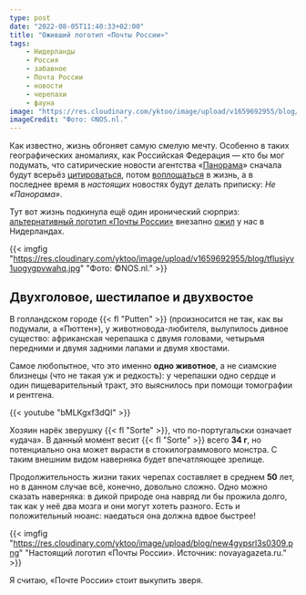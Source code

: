 ```yaml
---
type: post
date: "2022-08-05T11:40:33+02:00"
title: "Оживший логотип «Почты России»"
tags:
    - Нидерланды
    - Россия
    - забавное
    - Почта России
    - новости
    - черепахи
    - фауна
image: "https://res.cloudinary.com/yktoo/image/upload/v1659692955/blog/tflusiyv1uogygpvwahq.jpg"
imageCredit: "Фото: ©NOS.nl."
---
```


Как известно, жизнь обгоняет самую смелую мечту. Особенно в таких географических аномалиях, как Российская Федерация — кто бы мог подумать, что сатирические новости агентства «[Панорама](https://panorama.pub/)» сначала будут всерьёз [цитироваться](https://yktoo.me/7GDfEO), потом [воплощаться](https://yktoo.me/vlTAH2) в жизнь, а в последнее время в *настоящих* новостях будут делать приписку: *Не «Панорама»*.

Тут вот жизнь подкинула ещё один иронический сюрприз: [альтернативный логотип «Почты России»](0257) внезапно [ожил](https://yktoo.me/UZec0y) у нас в Нидерландах.

<!--more-->

{{< imgfig "https://res.cloudinary.com/yktoo/image/upload/v1659692955/blog/tflusiyv1uogygpvwahq.jpg" "Фото: ©NOS.nl." >}}

## Двухголовое, шестилапое и двухвостое

В голландском городе {{< fl "Putten" >}} (произносится не так, как вы подумали, а «Пюттен»), у животновода-любителя, вылупилось дивное существо: африканская черепашка с двумя головами, четырьмя передними и двумя задними лапами и двумя хвостами.

Самое любопытное, что это именно **одно животное**, а не сиамские близнецы (что не такая уж и редкость): у черепашки одно сердце и один пищеварительный тракт, это выяснилось при помощи томографии и рентгена.

{{< youtube "bMLKgxf3dQI" >}}

Хозяин нарёк зверушку {{< fl "Sorte" >}}, что по-португальски означает «удача». В данный момент весит {{< fl "Sorte" >}} всего **34 г**, но потенциально она может вырасти в стокилограммового монстра. С таким внешним видом наверняка будет впечатляющее зрелище.

Продолжительность жизни таких черепах составляет в среднем **50** лет, но в данном случае всё, конечно, довольно сложно. Одно можно сказать наверняка: в дикой природе она навряд ли бы прожила долго, так как у неё два мозга и они могут хотеть разного. Есть и положительный нюанс: наедаться она должна вдвое быстрее!

{{< imgfig "https://res.cloudinary.com/yktoo/image/upload/blog/new4gypsrl3s0309.png" "Настоящий логотип «Почты России». Источник: novayagazeta.ru." >}}

Я считаю, «Почте России» стоит выкупить зверя.
